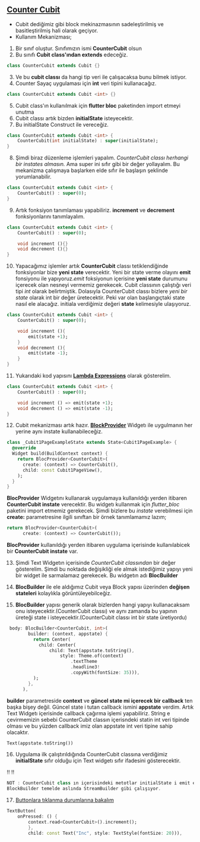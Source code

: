 ## [Counter Cubit](https://github.com/TarkanKara/Bloc_Cubit/blob/master/lib/cubit_1_counter/counter_cubit.dart) 

- Cubit dediğimiz gibi block mekinazmasının sadeleştirilmiş ve basitleştirilmiş hali olarak geçiyor.
- Kullanım Mekanizması;
1. Bir sınıf oluştur. Sınıfımızın ismi **CounterCubit** olsun
2. Bu sınıfı **Cubit class'ından extends** edeceğiz. 
```dart
class CounterCubit extends Cubit {}
```
3. Ve bu **cubit classı** da hangi tip veri ile çalışacaksa bunu bilmek istiyor.
4. Counter Sayaç uygulaması için **int** veri tipini kullanacağız. 
```dart
class CounterCubit extends Cubit <int> {}
```
5. Cubit class'ın kullanılmak için **flutter bloc** paketinden import etmeyi unutma
6. Cubit classı artık bizden **initialState** isteyecektir.
7. Bu initialState Construct ile vereceğiz. 
```dart
class CounterCubit extends Cubit <int> {
    CounterCubit(int initialState) : super(initialState);
}
```
8. Şimdi biraz düzenleme işlemleri yapalım. *CounterCubit classı herhangi bir instates almasın.* Ama super ini sıfır gibi bir değer yollayalım. Bu mekanizma çalışmaya başlarken elde sıfır ile başlaşın şeklinde yorumlanabilir.
```dart
class CounterCubit extends Cubit <int> {
    CounterCubit() : super(0);
}
```
9. Artık fonksiyon tanımlaması yapabiliriz. **increment** ve **decrement** fonksiyonlarını tanımlayalım.
```dart
class CounterCubit extends Cubit <int> {
    CounterCubit() : super(0);

    void increment (){}
    void decrement (){}
}
```
10. Yapacağımız işlemler artık **CounterCubit** classı tetiklendiğinde fonksiyonlar bize **yeni state** verecektir. Yeni bir state verme olayını **emit** fonsiyonu ile yapıyoruz.*emit* foksiyonun içerisine **yeni state** durumunu içerecek olan nesneyi vermemiz gerekecek. Cubit classının çalıştığı veri tipi *int* olarak belirtmiştik. Dolasıyla CounterCubit classı bizlere *yeni bir state* olarak int bir değer üretecektir. Peki var olan başlangıçtaki state nasıl ele alacağız. initiala verdiğimiz değeri **state** kelimesiyle ulaşıyoruz.
```dart
class CounterCubit extends Cubit <int> {
    CounterCubit() : super(0);

    void increment (){
        emit(state +1);
    }
    void decrement (){
        emit(state -1);
    }
}
```
11. Yukarıdaki kod yapısını **[Lambda Expressions](https://github.com/TarkanKara/Bloc_Cubit/blob/master/lib/cubit_1_counter/counter_cubit.dart)** olarak gösterelim.
```dart
class CounterCubit extends Cubit <int> {
    CounterCubit() : super(0);

    void increment () => emit(state +1);
    void decrement () => emit(state -1);
}
```
12. Cubit mekanizması artık hazır. **[BlockProvider](https://github.com/TarkanKara/Bloc_Cubit/blob/master/lib/cubit_1_counter/cubit_page.dart)** Widgetı ile uygulmanın her yerine aynı instate kullanabileceğiz. 
```dart
class _Cubit1PageExampleState extends State<Cubit1PageExample> {
  @override
  Widget build(BuildContext context) {
    return BlocProvider<CounterCubit>(
      create: (context) => CounterCubit(),
      child: const Cubit1PageView(),
    );
  }
}
```
**BlocProvider** Widgetını kullanarak uygulamaya kullanıldığı yerden itibaren **CounterCubit instate** verecektir. Bu widgetı kullanmak için *flutter_bloc* paketini import etmemiz gerekecek. Şimdi bizlere bu *instate* verebilmesi için **create:** parametresine ilgili sınıftan bir örnek tanımlamamız lazım;
```dart
return BlocProvider<CounterCubit>(
      create: (context) => CounterCubit());
```
**BlocProvider** kullanıldığı yerden itibaren uygulama içerisinde kullanılabicek bir **CounterCubit instate** var.

13. Şimdi Text Widgetın içerisinde *CounterCubit classından* bir değer gösterelim. Şimdi bu noktada değişikliği ele almak istediğimiz yapıyı yeni bir widget ile sarmalamaız gerekecek. Bu widgetın adı **BlocBuilder**

14. **BlocBuilder** ile ele aldığımız Cubit veya Block yapısı üzerinden **değişen stateleri** kolaylıkla görüntüleyebilceğiz.

15. **BlocBuilder** yapısı generik olarak bizlerden hangi yapıyı kullanacaksam onu isteyecektir.(CounterCubit classı) ve aynı zamanda bu yapının üreteği state i isteyecektir.(CounterCubit classı int bir state üretiyordu)
```dart
 body: BlocBuilder<CounterCubit, int>(
        builder: (context, appstate) {
          return Center(
            child: Center(
                child: Text(appstate.toString(),
                    style: Theme.of(context)
                        .textTheme
                        .headline3!
                        .copyWith(fontSize: 35))),
          );
        },
      ),
```
**builder** parametreside **context** ve **güncel state mi içerecek bir callback** ten başka bişey değil. Güncel state i tutan callback ismini **appstate** verdim. Artık Text Widgetı içerisinde callback çağırma işlemi yapabiliriz. String e çevirmemizin sebebi CounterCubit classın içerisndeki statin int veri tipinde olması ve bu yüzden callback imiz olan appstate int veri tipine sahip olacaktır.
```dart
Text(appstate.toString())                  
```
16. Uygulama ilk çalıştırıldığında CounterCubit classına verdiğimiz **initialState** sıfır olduğu için Text widgetı sıfır ifadesini gösterecektir.

:bangbang: :bangbang:
```dart
NOT : CounterCubit class ın içerisindeki metotlar initialState i emit edecektir. BlocBuilder ile bu yayılan emmit işlemlerini aktif olarak dinliyoruz.
BlockBuilder temelde aslında StreamBuilder gibi çalışıyor.                  
```
17. [Buttonlara tıklanma durumlarına bakalım](https://github.com/TarkanKara/Bloc_Cubit/blob/master/lib/cubit_1_counter/cubit_page.dart)
```dart
TextButton(
    onPressed: () {
        context.read<CounterCubit>().increment();
        },
        child: const Text("Inc", style: TextStyle(fontSize: 20))),                
```







